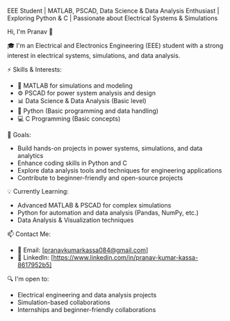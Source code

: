 EEE Student | MATLAB, PSCAD, Data Science & Data Analysis Enthusiast | Exploring Python & C | Passionate about Electrical Systems & Simulations

 Hi, I'm Pranav 👋

🎓 I'm an Electrical and Electronics Engineering (EEE) student with a strong interest in electrical systems, simulations, and data analysis.

⚡ Skills & Interests:
- 🔶 MATLAB for simulations and modeling
- ⚙️ PSCAD for power system analysis and design
- 📊 Data Science & Data Analysis (Basic level)
- 🐍 Python (Basic programming and data handling)
- 💻 C Programming (Basic concepts)

🎯 Goals:
- Build hands-on projects in power systems, simulations, and data analytics
- Enhance coding skills in Python and C
- Explore data analysis tools and techniques for engineering applications
- Contribute to beginner-friendly and open-source projects

💡 Currently Learning:
- Advanced MATLAB & PSCAD for complex simulations
- Python for automation and data analysis (Pandas, NumPy, etc.)
- Data Analysis & Visualization techniques

📫 Contact Me:
- 📧 Email: [pranavkumarkassa084@gmail.com]
- 🔗 LinkedIn: [https://www.linkedin.com/in/pranav-kumar-kassa-8617952b5]

 🔍 I'm open to:
- Electrical engineering and data analysis projects
- Simulation-based collaborations
- Internships and beginner-friendly collaborations
